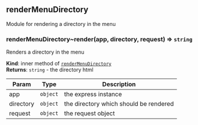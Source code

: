 <a name="module_renderMenuDirectory"></a>

## renderMenuDirectory
Module for rendering a directory in the menu

<a name="module_renderMenuDirectory..render"></a>

### renderMenuDirectory~render(app, directory, request) ⇒ <code>string</code>
Renders a directory in the menu

**Kind**: inner method of [<code>renderMenuDirectory</code>](#module_renderMenuDirectory)  
**Returns**: <code>string</code> - the directory html  

| Param | Type | Description |
| --- | --- | --- |
| app | <code>object</code> | the express instance |
| directory | <code>object</code> | the directory which should be rendered |
| request | <code>object</code> | the request object |

